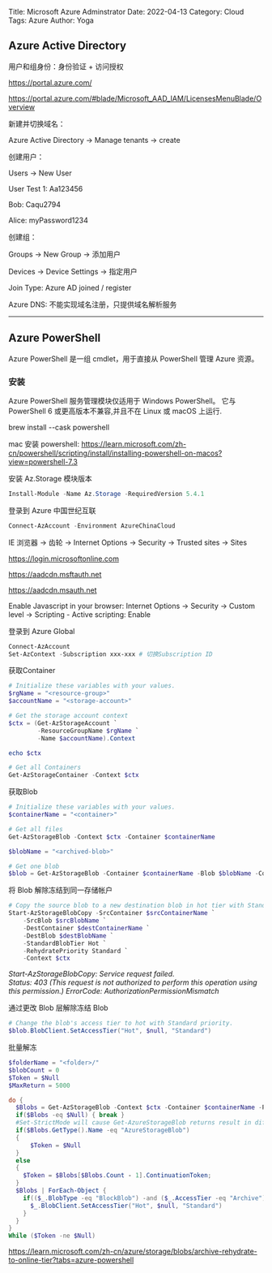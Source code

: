 Title: Microsoft Azure Adminstrator
Date: 2022-04-13
Category: Cloud
Tags: Azure
Author: Yoga

## Azure Active Directory

用户和组身份：身份验证 + 访问授权

https://portal.azure.com/

https://portal.azure.com/#blade/Microsoft_AAD_IAM/LicensesMenuBlade/Overview

新建并切换域名：

Azure Active Directory -> Manage tenants -> create

创建用户：

Users -> New User

User Test 1: Aa123456

Bob: Caqu2794

Alice: myPassword1234

创建组：

Groups -> New Group -> 添加用户

Devices -> Device Settings -> 指定用户

Join Type: Azure AD joined / register

Azure DNS: 不能实现域名注册，只提供域名解析服务

---

## Azure PowerShell

Azure PowerShell 是一组 cmdlet，用于直接从 PowerShell 管理 Azure 资源。 

### 安装

Azure PowerShell 服务管理模块仅适用于 Windows PowerShell。 它与 PowerShell 6 或更高版本不兼容,并且不在 Linux 或 macOS 上运行.

brew install --cask powershell

mac 安装 powershell: https://learn.microsoft.com/zh-cn/powershell/scripting/install/installing-powershell-on-macos?view=powershell-7.3

安装 Az.Storage 模块版本
```PowerShell
Install-Module -Name Az.Storage -RequiredVersion 5.4.1
```

登录到 Azure 中国世纪互联
```PowerShell
Connect-AzAccount -Environment AzureChinaCloud
```


IE 浏览器 -> 齿轮 -> Internet Options -> Security -> Trusted sites -> Sites

https://login.microsoftonline.com

https://aadcdn.msftauth.net

https://aadcdn.msauth.net

Enable Javascript in your browser: Internet Options -> Security -> Custom level -> Scripting - Active scripting: Enable

登录到 Azure Global
```PowerShell
Connect-AzAccount
Set-AzContext -Subscription xxx-xxx # 切换Subscription ID
```

获取Container
```PowerShell
# Initialize these variables with your values.
$rgName = "<resource-group>"
$accountName = "<storage-account>"

# Get the storage account context
$ctx = (Get-AzStorageAccount `
        -ResourceGroupName $rgName `
        -Name $accountName).Context

echo $ctx

# Get all Containers
Get-AzStorageContainer -Context $ctx
```

获取Blob
```PowerShell
# Initialize these variables with your values.
$containerName = "<container>"

# Get all files
Get-AzStorageBlob -Context $ctx -Container $containerName

$blobName = "<archived-blob>"

# Get one blob
$blob = Get-AzStorageBlob -Container $containerName -Blob $blobName -Context $ctx
```

将 Blob 解除冻结到同一存储帐户
```powershell
# Copy the source blob to a new destination blob in hot tier with Standard priority.
Start-AzStorageBlobCopy -SrcContainer $srcContainerName `
    -SrcBlob $srcBlobName `
    -DestContainer $destContainerName `
    -DestBlob $destBlobName `
    -StandardBlobTier Hot `
    -RehydratePriority Standard `
    -Context $ctx
```
_Start-AzStorageBlobCopy: Service request failed.                                                                        
Status: 403 (This request is not authorized to perform this operation using this permission.)
ErrorCode: AuthorizationPermissionMismatch_


通过更改 Blob 层解除冻结 Blob
```powershell
# Change the blob's access tier to hot with Standard priority.
$blob.BlobClient.SetAccessTier("Hot", $null, "Standard")
```

批量解冻
```powershell
$folderName = "<folder>/"
$blobCount = 0
$Token = $Null
$MaxReturn = 5000

do {
  $Blobs = Get-AzStorageBlob -Context $ctx -Container $containerName -Prefix $folderName -MaxCount $MaxReturn -ContinuationToken $Token
  if($Blobs -eq $Null) { break }
  #Set-StrictMode will cause Get-AzureStorageBlob returns result in different data types when there is only one blob
  if($Blobs.GetType().Name -eq "AzureStorageBlob")
  {
      $Token = $Null
  }
  else
  {
    $Token = $Blobs[$Blobs.Count - 1].ContinuationToken;
  }
  $Blobs | ForEach-Object {
    if(($_.BlobType -eq "BlockBlob") -and ($_.AccessTier -eq "Archive") ) {
      $_.BlobClient.SetAccessTier("Hot", $null, "Standard")
    }
  }
}
While ($Token -ne $Null)
```

https://learn.microsoft.com/zh-cn/azure/storage/blobs/archive-rehydrate-to-online-tier?tabs=azure-powershell

